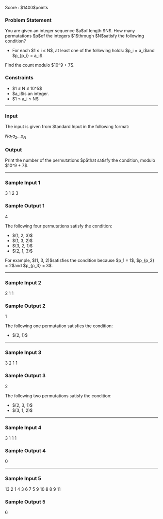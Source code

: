 
<div>

<span>

<span>

<p>
Score : $1400$points
</p>

<div>

<section>

### **Problem Statement**

<p>
You are given an integer sequence $a$of length $N$.
How many permutations $p$of the integers $1$through $N$satisfy the following condition?
</p>

<ul>

<li>
For each $1 ≤ i ≤ N$, at least one of the following holds: $p_i = a_i$and $p_{p_i} = a_i$.
</li>

</ul>

<p>
Find the count modulo $10^9 + 7$.
</p>

</section>

</div>

<div>

<section>

### **Constraints**

<ul>

<li>
$1 ≤ N ≤ 10^5$
</li>

<li>
$a_i$is an integer.
</li>

<li>
$1 ≤ a_i ≤ N$
</li>

</ul>

</section>

</div>

---

<div>

<div>

<section>

### **Input**

<p>
The input is given from Standard Input in the following format:
</p>

<div>

$N$$a_1$$a_2$$...$$a_N$
</div>

</section>

</div>

<div>

<section>

### **Output**

<p>
Print the number of the permutations $p$that satisfy the condition, modulo $10^9 + 7$.
</p>

</section>

</div>

</div>

---

<div>

<section>

### **Sample Input 1**

<div>

3
1 2 3

</div>

</section>

</div>

<div>

<section>

### **Sample Output 1**

<div>

4

</div>

<p>
The following four permutations satisfy the condition:
</p>

<ul>

<li>
$(1, 2, 3)$
</li>

<li>
$(1, 3, 2)$
</li>

<li>
$(3, 2, 1)$
</li>

<li>
$(2, 1, 3)$
</li>

</ul>

<p>
For example, $(1, 3, 2)$satisfies the condition because $p_1 = 1$, $p_{p_2} = 2$and $p_{p_3} = 3$.
</p>

</section>

</div>

---

<div>

<section>

### **Sample Input 2**

<div>

2
1 1

</div>

</section>

</div>

<div>

<section>

### **Sample Output 2**

<div>

1

</div>

<p>
The following one permutation satisfies the condition:
</p>

<ul>

<li>
$(2, 1)$
</li>

</ul>

</section>

</div>

---

<div>

<section>

### **Sample Input 3**

<div>

3
2 1 1

</div>

</section>

</div>

<div>

<section>

### **Sample Output 3**

<div>

2

</div>

<p>
The following two permutations satisfy the condition:
</p>

<ul>

<li>
$(2, 3, 1)$
</li>

<li>
$(3, 1, 2)$
</li>

</ul>

</section>

</div>

---

<div>

<section>

### **Sample Input 4**

<div>

3
1 1 1

</div>

</section>

</div>

<div>

<section>

### **Sample Output 4**

<div>

0

</div>

</section>

</div>

---

<div>

<section>

### **Sample Input 5**

<div>

13
2 1 4 3 6 7 5 9 10 8 8 9 11

</div>

</section>

</div>

<div>

<section>

### **Sample Output 5**

<div>

6

</div>

</section>

</div>

</span>

</span>

</div>
